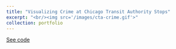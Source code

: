 ```yaml
---
title: "Visualizing Crime at Chicago Transit Authority Stops"
excerpt: "<br/><img src='/images/cta-crime.gif'>"
collection: portfolio
---
```

[See code](http://rhbertoldi.github.io/files/cta-crimes.pdf)


